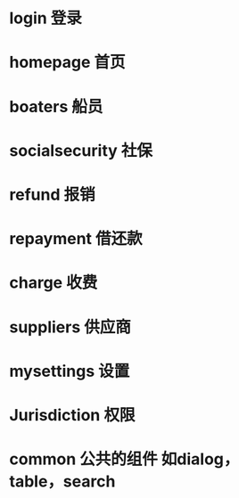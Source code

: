 # login 登录
# homepage 首页
# boaters 船员
# socialsecurity 社保
# refund 报销
# repayment 借还款
# charge 收费
# suppliers 供应商
# mysettings 设置
# Jurisdiction 权限

# common 公共的组件 如dialog，table，search